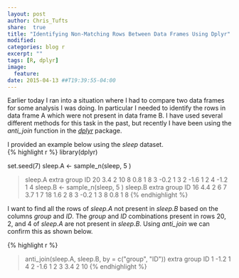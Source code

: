 ```yaml
---
layout: post
author: Chris_Tufts
share:  true
title: "Identifying Non-Matching Rows Between Data Frames Using Dplyr"
modified:
categories: blog r
excerpt: ""
tags: [R, dplyr]
image:
  feature:
date: 2015-04-13 ##T19:39:55-04:00
---
```


Earlier today I ran into a situation where I had to compare two data frames for some analysis I was doing. In particular I needed to identify the rows in data frame A which were not present in data frame B.  I have used several different methods for this task in the past, but recently I have been using the <i>anti_join</i> function in the [<i>dplyr</i>](http://cran.r-project.org/web/packages/dplyr/index.html) package. 

I provided an example below using the <i>sleep</i> dataset.  
{% highlight r %}
library(dplyr)

set.seed(7)
sleep.A <- sample_n(sleep, 5 )
> sleep.A
   extra group ID
20   3.4     2 10
8    0.8     1  8
3   -0.2     1  3
2   -1.6     1  2
4   -1.2     1  4
sleep.B <- sample_n(sleep, 5 )
> sleep.B
   extra group ID
16   4.4     2  6
7    3.7     1  7
18   1.6     2  8
3   -0.2     1  3
8    0.8     1  8
{% endhighlight %}

I want to find all the rows of <i>sleep.A</i> not present in <i>sleep.B</i> based on the columns <i>group</i> and <i>ID</i>.  The <i>group</i> and <i>ID</i> combinations present in rows 20, 2, and 4 of <i>sleep.A</i> are not present in <i>sleep.B</i>.  Using <i>anti_join</i> we can confirm this as shown below. 

{% highlight r %}
> anti_join(sleep.A, sleep.B, by = c("group", "ID"))
  extra group ID
1  -1.2     1  4
2  -1.6     1  2
3   3.4     2 10
{% endhighlight %}




[jekyll-gh]: https://github.com/jekyll/jekyll
[jekyll]:    http://jekyllrb.com
